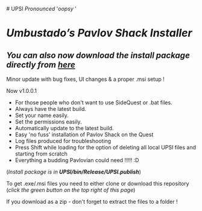 
﻿# UPSI
*Pronounced* '*oopsy* '


# ***Umbustado’s Pavlov Shack Installer***
## ***You can also now download the install package directly from [**here**](http://www.thesideloader.co.uk:99/upsisetup.msi)***


Minor update with bug fixes, UI changes & a proper .msi setup !

Now v1.0.0.1

 - For those people who don't want to use SideQuest or .bat files.
 - Always have the latest build.
 - Set your name easily.
 - Set the permissions easily.
 - Automatically update to the latest build.
 - Easy 'no fuss' installation of Pavlov Shack on the Quest
 - Log files produced for troubleshooting
 - Press Shift while loading for the option of deleting all local UPSI files and starting from scratch
 - Everything a budding Pavlovian could need !!!!! :D


(*Install package is in **UPSI/bin/Release/UPSI.publish***)

To get .exe/.msi files you need to either clone or download this repository (*click the green button on the top right of this page*)

If you download as a zip - don't forget to extract the files to a folder !


